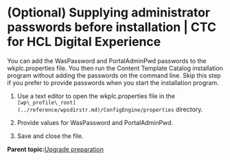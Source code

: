# \(Optional\) Supplying administrator passwords before installation \| CTC for HCL Digital Experience

You can add the WasPassword and PortalAdminPwd passwords to the wkplc.properties file. You then run the Content Template Catalog installation program without adding the passwords on the command line. Skip this step if you prefer to provide passwords when you start the installation program.

1.  Use a text editor to open the wkplc.properties file in the `[wp\_profile\_root](../reference/wpsdirstr.md)/ConfigEngine/properties` directory.

2.  Provide values for WasPassword and PortalAdminPwd.

3.  Save and close the file.


**Parent topic:**[Upgrade preparation](../ctc/ctc-upgrade-prepare.md)

